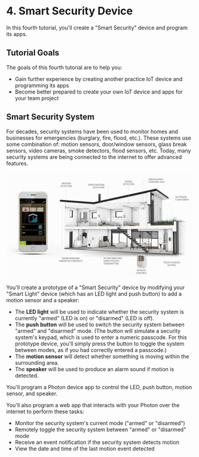 # 4. Smart Security Device

In this fourth tutorial, you'll create a "Smart Security" device and program its apps.

## Tutorial Goals

The goals of this fourth tutorial are to help you:

* Gain further experience by creating another practice IoT device and programming its apps
* Become better prepared to create your own IoT device and apps for your team project

## Smart Security System

For decades, security systems have been used to monitor homes and businesses for emergencies \(burglary, fire, flood, etc.\). These systems use some combination of: motion sensors, door/window sensors, glass break sensors, video cameras, smoke detectors, flood sensors, etc. Today, many security systems are being connected to the internet to offer advanced features.

![](../../.gitbook/assets/smart-security-system.jpg)

You'll create a prototype of a "Smart Security" device by modifying your "Smart Light" device \(which has an LED light and push button\) to add a motion sensor and a speaker:

* The **LED light** will be used to indicate whether the security system is currently "armed" \(LED is on\) or "disarmed" \(LED is off\).
* The **push button** will be used to switch the security system between "armed" and "disarmed" mode. \(The button will simulate a security system's keypad, which is used to enter a numeric passcode. For this prototype device, you'll simply press the button to toggle the system between modes, as if you had correctly entered a passcode.\)
* The **motion sensor** will detect whether something is moving within the surrounding area.
* The **speaker** will be used to produce an alarm sound if motion is detected.

You'll program a Photon device app to control the LED, push button, motion sensor, and speaker.

You'll also program a web app that interacts with your Photon over the internet to perform these tasks:

* Monitor the security system's current mode \("armed" or "disarmed"\)
* Remotely toggle the security system between "armed" or "disarmed" mode
* Receive an event notification if the security system detects motion
* View the date and time of the last motion event detected



